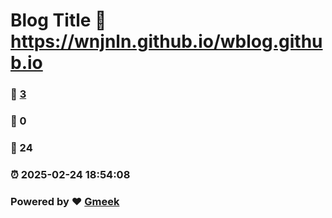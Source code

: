 # Blog Title :link: https://wnjnln.github.io/wblog.github.io 
### :page_facing_up: [3](https://wnjnln.github.io/wblog.github.io/tag.html) 
### :speech_balloon: 0 
### :hibiscus: 24 
### :alarm_clock: 2025-02-24 18:54:08 
### Powered by :heart: [Gmeek](https://github.com/Meekdai/Gmeek)
